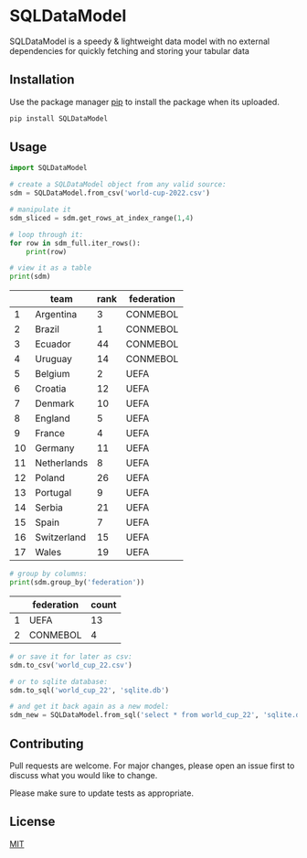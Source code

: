 # SQLDataModel

SQLDataModel is a speedy & lightweight data model with no external dependencies for quickly fetching and storing your tabular data

## Installation

Use the package manager [pip](https://pip.pypa.io/en/stable/) to install the package when its uploaded.

```bash
pip install SQLDataModel
```

## Usage

```python
import SQLDataModel

# create a SQLDataModel object from any valid source:
sdm = SQLDataModel.from_csv('world-cup-2022.csv')

# manipulate it
sdm_sliced = sdm.get_rows_at_index_range(1,4)

# loop through it:
for row in sdm_full.iter_rows():
    print(row)

# view it as a table
print(sdm)
```

|    | team        | rank | federation |
|----|-------------|------|------------|
| 1  | Argentina   | 3    | CONMEBOL   |
| 2  | Brazil      | 1    | CONMEBOL   |
| 3  | Ecuador     | 44   | CONMEBOL   |
| 4  | Uruguay     | 14   | CONMEBOL   |
| 5  | Belgium     | 2    | UEFA       |
| 6  | Croatia     | 12   | UEFA       |
| 7  | Denmark     | 10   | UEFA       |
| 8  | England     | 5    | UEFA       |
| 9  | France      | 4    | UEFA       |
| 10 | Germany     | 11   | UEFA       |
| 11 | Netherlands | 8    | UEFA       |
| 12 | Poland      | 26   | UEFA       |
| 13 | Portugal    | 9    | UEFA       |
| 14 | Serbia      | 21   | UEFA       |
| 15 | Spain       | 7    | UEFA       |
| 16 | Switzerland | 15   | UEFA       |
| 17 | Wales       | 19   | UEFA       |

```python
# group by columns:
print(sdm.group_by('federation'))
```

|   | federation | count |
|---|------------|-------|
| 1 | UEFA       | 13    |
| 2 | CONMEBOL   | 4     |

```python
# or save it for later as csv:
sdm.to_csv('world_cup_22.csv')

# or to sqlite database:
sdm.to_sql('world_cup_22', 'sqlite.db')

# and get it back again as a new model:
sdm_new = SQLDataModel.from_sql('select * from world_cup_22', 'sqlite.db')

```
## Contributing

Pull requests are welcome. For major changes, please open an issue first
to discuss what you would like to change.

Please make sure to update tests as appropriate.

## License

[MIT](https://choosealicense.com/licenses/mit/)